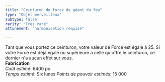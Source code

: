 ```yaml
---
title: "Ceinturon de force de géant du feu"
type: "Objet merveilleux"
subtype: false
rarity: "Très rare"
attunement: "harmonisation requise"

---
```

Tant que vous portez ce ceinturon, votre valeur de Force est égale à 25. Si votre Force est déjà égale ou supérieure à celle qu'offre le ceinturon, ce dernier n'a aucun effet sur vous.  
**Fabrication**  
*Coût estimé*: 6400 po  
*Temps estimé*: Six lunes
*Points de pouvoir estimés*: 15 000      
